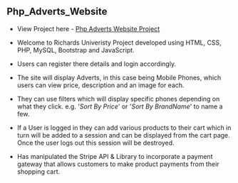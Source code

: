 ## Php_Adverts_Website

- View Project here - [Php Adverts Website Project](https://richardjones.host/)

- Welcome to Richards Univeristy Project developed using HTML, CSS, PHP, MySQL, Bootstrap and JavaScript.

- Users can register there details and login accordingly.

- The site will display Adverts, in this case being Mobile Phones, which users can view price, description and an image for each.

- They can use filters which will display specific phones depending on what they click. e.g. '_Sort By Price_' or '_Sort By BrandName_' to name a few.

- If a User is logged in they can add various products to their cart which in turn will be added to a session and can be displayed from the cart page. Once the user logs out this session will be destroyed.

- Has manipulated the Stripe API & Library to incorporate a payment gateway that allows customers to make product payments from their shopping cart.

